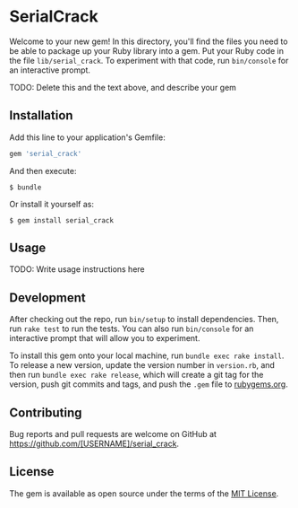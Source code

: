 # SerialCrack

Welcome to your new gem! In this directory, you'll find the files you need to be able to package up your Ruby library into a gem. Put your Ruby code in the file `lib/serial_crack`. To experiment with that code, run `bin/console` for an interactive prompt.

TODO: Delete this and the text above, and describe your gem

## Installation

Add this line to your application's Gemfile:

```ruby
gem 'serial_crack'
```

And then execute:

    $ bundle

Or install it yourself as:

    $ gem install serial_crack

## Usage

TODO: Write usage instructions here

## Development

After checking out the repo, run `bin/setup` to install dependencies. Then, run `rake test` to run the tests. You can also run `bin/console` for an interactive prompt that will allow you to experiment.

To install this gem onto your local machine, run `bundle exec rake install`. To release a new version, update the version number in `version.rb`, and then run `bundle exec rake release`, which will create a git tag for the version, push git commits and tags, and push the `.gem` file to [rubygems.org](https://rubygems.org).

## Contributing

Bug reports and pull requests are welcome on GitHub at https://github.com/[USERNAME]/serial_crack.

## License

The gem is available as open source under the terms of the [MIT License](https://opensource.org/licenses/MIT).
